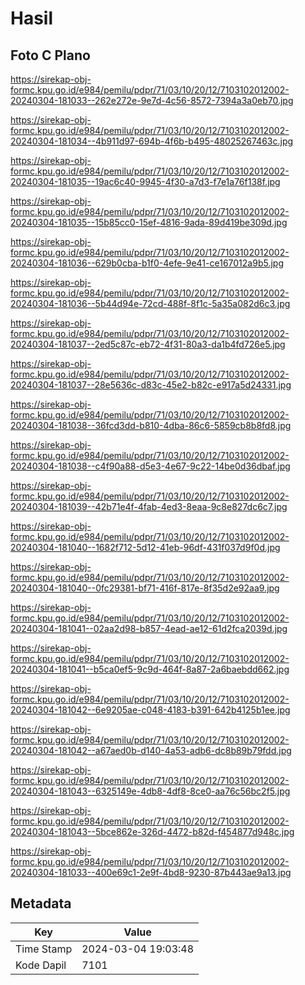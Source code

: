 # Hasil

## Foto C Plano

https://sirekap-obj-formc.kpu.go.id/e984/pemilu/pdpr/71/03/10/20/12/7103102012002-20240304-181033--262e272e-9e7d-4c56-8572-7394a3a0eb70.jpg

https://sirekap-obj-formc.kpu.go.id/e984/pemilu/pdpr/71/03/10/20/12/7103102012002-20240304-181034--4b911d97-694b-4f6b-b495-48025267463c.jpg

https://sirekap-obj-formc.kpu.go.id/e984/pemilu/pdpr/71/03/10/20/12/7103102012002-20240304-181035--19ac6c40-9945-4f30-a7d3-f7e1a76f138f.jpg

https://sirekap-obj-formc.kpu.go.id/e984/pemilu/pdpr/71/03/10/20/12/7103102012002-20240304-181035--15b85cc0-15ef-4816-9ada-89d419be309d.jpg

https://sirekap-obj-formc.kpu.go.id/e984/pemilu/pdpr/71/03/10/20/12/7103102012002-20240304-181036--629b0cba-b1f0-4efe-9e41-ce167012a9b5.jpg

https://sirekap-obj-formc.kpu.go.id/e984/pemilu/pdpr/71/03/10/20/12/7103102012002-20240304-181036--5b44d94e-72cd-488f-8f1c-5a35a082d6c3.jpg

https://sirekap-obj-formc.kpu.go.id/e984/pemilu/pdpr/71/03/10/20/12/7103102012002-20240304-181037--2ed5c87c-eb72-4f31-80a3-da1b4fd726e5.jpg

https://sirekap-obj-formc.kpu.go.id/e984/pemilu/pdpr/71/03/10/20/12/7103102012002-20240304-181037--28e5636c-d83c-45e2-b82c-e917a5d24331.jpg

https://sirekap-obj-formc.kpu.go.id/e984/pemilu/pdpr/71/03/10/20/12/7103102012002-20240304-181038--36fcd3dd-b810-4dba-86c6-5859cb8b8fd8.jpg

https://sirekap-obj-formc.kpu.go.id/e984/pemilu/pdpr/71/03/10/20/12/7103102012002-20240304-181038--c4f90a88-d5e3-4e67-9c22-14be0d36dbaf.jpg

https://sirekap-obj-formc.kpu.go.id/e984/pemilu/pdpr/71/03/10/20/12/7103102012002-20240304-181039--42b71e4f-4fab-4ed3-8eaa-9c8e827dc6c7.jpg

https://sirekap-obj-formc.kpu.go.id/e984/pemilu/pdpr/71/03/10/20/12/7103102012002-20240304-181040--1682f712-5d12-41eb-96df-431f037d9f0d.jpg

https://sirekap-obj-formc.kpu.go.id/e984/pemilu/pdpr/71/03/10/20/12/7103102012002-20240304-181040--0fc29381-bf71-416f-817e-8f35d2e92aa9.jpg

https://sirekap-obj-formc.kpu.go.id/e984/pemilu/pdpr/71/03/10/20/12/7103102012002-20240304-181041--02aa2d98-b857-4ead-ae12-61d2fca2039d.jpg

https://sirekap-obj-formc.kpu.go.id/e984/pemilu/pdpr/71/03/10/20/12/7103102012002-20240304-181041--b5ca0ef5-9c9d-464f-8a87-2a6baebdd662.jpg

https://sirekap-obj-formc.kpu.go.id/e984/pemilu/pdpr/71/03/10/20/12/7103102012002-20240304-181042--6e9205ae-c048-4183-b391-642b4125b1ee.jpg

https://sirekap-obj-formc.kpu.go.id/e984/pemilu/pdpr/71/03/10/20/12/7103102012002-20240304-181042--a67aed0b-d140-4a53-adb6-dc8b89b79fdd.jpg

https://sirekap-obj-formc.kpu.go.id/e984/pemilu/pdpr/71/03/10/20/12/7103102012002-20240304-181043--6325149e-4db8-4df8-8ce0-aa76c56bc2f5.jpg

https://sirekap-obj-formc.kpu.go.id/e984/pemilu/pdpr/71/03/10/20/12/7103102012002-20240304-181043--5bce862e-326d-4472-b82d-f454877d948c.jpg

https://sirekap-obj-formc.kpu.go.id/e984/pemilu/pdpr/71/03/10/20/12/7103102012002-20240304-181033--400e69c1-2e9f-4bd8-9230-87b443ae9a13.jpg


## Metadata

| Key        | Value               |
| ---------- | ------------------- |
| Time Stamp | 2024-03-04 19:03:48 |
| Kode Dapil | 7101                |



